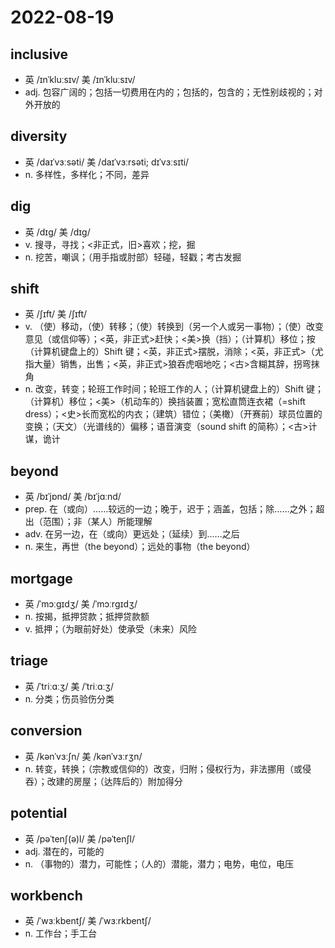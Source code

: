 # 2022-08-19

## inclusive
- 英 /ɪnˈkluːsɪv/ 美 /ɪnˈkluːsɪv/
- adj. 包容广阔的；包括一切费用在内的；包括的，包含的；无性别歧视的；对外开放的

## diversity
- 英 /daɪˈvɜːsəti/ 美 /daɪˈvɜːrsəti; dɪˈvɜːsɪti/
- n. 多样性，多样化；不同，差异

## dig
- 英 /dɪɡ/ 美 /dɪɡ/
- v. 搜寻，寻找；<非正式，旧>喜欢；挖，掘
- n. 挖苦，嘲讽；（用手指或肘部）轻碰，轻戳；考古发掘

## shift
- 英 /ʃɪft/ 美 /ʃɪft/
- v. （使）移动，（使）转移；（使）转换到（另一个人或另一事物）；（使）改变意见（或信仰等）；<英，非正式>赶快；<美>换（挡）；（计算机）移位；按（计算机键盘上的）Shift 键；<英，非正式>摆脱，消除；<英，非正式>（尤指大量）销售，出售；<英，非正式>狼吞虎咽地吃；<古>含糊其辞，拐弯抹角
- n. 改变，转变；轮班工作时间；轮班工作的人；（计算机键盘上的）Shift 键；（计算机）移位；<美>（机动车的）换挡装置；宽松直筒连衣裙（=shift dress）；<史>长而宽松的内衣；（建筑）错位；（美橄）（开赛前）球员位置的变换；（天文）（光谱线的）偏移；语音演变（sound shift 的简称）；<古>计谋，诡计

## beyond
- 英 /bɪˈjɒnd/ 美 /bɪˈjɑːnd/
- prep. 在（或向）……较远的一边；晚于，迟于；涵盖，包括；除……之外；超出（范围）；非（某人）所能理解
- adv. 在另一边，在（或向）更远处；（延续）到……之后
- n. 来生，再世（the beyond）；远处的事物（the beyond）

## mortgage
- 英 /ˈmɔːɡɪdʒ/ 美 /ˈmɔːrɡɪdʒ/
- n. 按揭，抵押贷款；抵押贷款额
- v. 抵押；（为眼前好处）使承受（未来）风险

## triage
- 英 /ˈtriːɑːʒ/ 美 /ˈtriːɑːʒ/
- n. 分类；伤员验伤分类

## conversion
- 英 /kənˈvɜːʃn/ 美 /kənˈvɜːrʒn/
- n. 转变，转换；（宗教或信仰的）改变，归附；侵权行为，非法挪用（或侵吞）；改建的房屋；（达阵后的）附加得分

## potential
- 英 /pəˈtenʃ(ə)l/ 美 /pəˈtenʃl/
- adj. 潜在的，可能的
- n. （事物的）潜力，可能性；（人的）潜能，潜力；电势，电位，电压

## workbench
- 英 /ˈwɜːkbentʃ/ 美 /ˈwɜːrkbentʃ/
- n. 工作台；手工台
